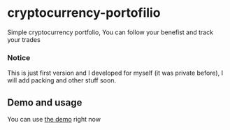# cryptocurrency-portofilio
Simple cryptocurrency portfolio, You can follow your benefist and track your trades

### Notice
This is just first version and I developed for myself (it was private before), I will add packing and other stuff soon.

## Demo and usage
You can use [the demo](http://cryptocurrency-portofilio.github.io/) right now
